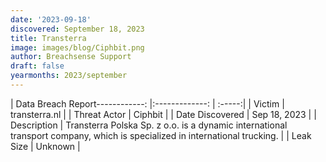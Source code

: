 ```yaml
---
date: '2023-09-18'
discovered: September 18, 2023
title: Transterra
image: images/blog/Ciphbit.png
author: Breachsense Support
draft: false
yearmonths: 2023/september
---
```


| Data Breach Report------------:     |:-------------:    | :-----:|
| Victim      | transterra.nl      | 
| Threat Actor      | Ciphbit      | 
| Date Discovered      | Sep 18, 2023      | 
| Description      | Transterra Polska Sp. z o.o. is a dynamic international transport company, which is specialized in international trucking.      | 
| Leak Size      | Unknown      | 

